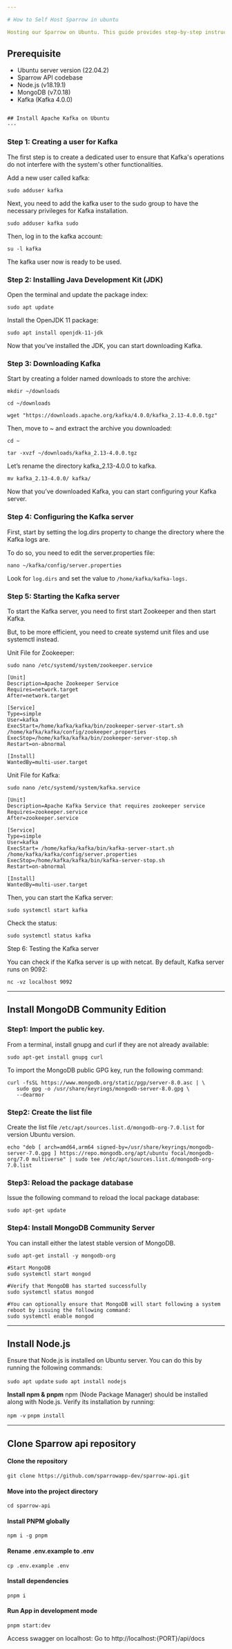 ```yaml
---

# How to Self Host Sparrow in ubuntu

Hosting our Sparrow on Ubuntu. This guide provides step-by-step instructions for self-hosting our Sparrow API on an Ubuntu server.

```
Prerequisite
-------------------------------------------------------------
   - Ubuntu server version (22.04.2)
   - Sparrow API codebase
   - Node.js (v18.19.1)
   - MongoDB (v7.0.18)
   - Kafka (Kafka 4.0.0)
```

## Install Apache Kafka on Ubuntu
---
```

### Step 1: Creating a user for Kafka
The first step is to create a dedicated user to ensure that Kafka's operations do not interfere with the system's other functionalities.

Add a new user called kafka:

`sudo adduser kafka`

Next, you need to add the kafka user to the sudo group to have the necessary privileges for Kafka installation.

`sudo adduser kafka sudo`

Then, log in to the kafka account:

`su -l kafka`

The kafka user now is ready to be used.

### Step 2: Installing Java Development Kit (JDK)
Open the terminal and update the package index: 

`sudo apt update`

Install the OpenJDK 11 package:

`sudo apt install openjdk-11-jdk`

Now that you’ve installed the JDK, you can start downloading Kafka.

### Step 3: Downloading Kafka
Start by creating a folder named downloads to store the archive:

`mkdir ~/downloads`

`cd ~/downloads`

`wget "https://downloads.apache.org/kafka/4.0.0/kafka_2.13-4.0.0.tgz"`

Then, move to ~ and extract the archive you downloaded:

`cd ~`

`tar -xvzf ~/downloads/kafka_2.13-4.0.0.tgz`

Let’s rename the directory kafka_2.13-4.0.0 to kafka.

`mv kafka_2.13-4.0.0/ kafka/`

Now that you’ve downloaded Kafka, you can start configuring your Kafka server.

### Step 4: Configuring the Kafka server
First, start by setting the log.dirs property to change the directory where the Kafka logs are.

To do so, you need to edit the server.properties file:

`nano ~/kafka/config/server.properties`

Look for `log.dirs` and set the value to `/home/kafka/kafka-logs.`


### Step 5: Starting the Kafka server

To start the Kafka server, you need to first start Zookeeper and then start Kafka.

But, to be more efficient, you need to create systemd unit files and use systemctl instead.

Unit File for Zookeeper:

`sudo nano /etc/systemd/system/zookeeper.service`

```
[Unit]
Description=Apache Zookeeper Service
Requires=network.target                 
After=network.target                 

[Service]
Type=simple
User=kafka
ExecStart=/home/kafka/kafka/bin/zookeeper-server-start.sh /home/kafka/kafka/config/zookeeper.properties        
ExecStop=/home/kafka/kafka/bin/zookeeper-server-stop.sh
Restart=on-abnormal

[Install]
WantedBy=multi-user.target
```
 
 Unit File for Kafka:

`sudo nano /etc/systemd/system/kafka.service`

```
[Unit]
Description=Apache Kafka Service that requires zookeeper service
Requires=zookeeper.service
After=zookeeper.service

[Service]
Type=simple
User=kafka
ExecStart= /home/kafka/kafka/bin/kafka-server-start.sh /home/kafka/kafka/config/server.properties                            
ExecStop=/home/kafka/kafka/bin/kafka-server-stop.sh
Restart=on-abnormal

[Install]
WantedBy=multi-user.target
```
Then, you can start the Kafka server:

`sudo systemctl start kafka`

Check the status:

`sudo systemctl status kafka`

Step 6: Testing the Kafka server

You can check if the Kafka server is up with netcat. By default, Kafka server runs on 9092:

`nc -vz localhost 9092`

---

## Install MongoDB Community Edition

### Step1: Import the public key.

From a terminal, install gnupg and curl if they are not already available:

`sudo apt-get install gnupg curl`

To import the MongoDB public GPG key, run the following command:

```
curl -fsSL https://www.mongodb.org/static/pgp/server-8.0.asc | \
   sudo gpg -o /usr/share/keyrings/mongodb-server-8.0.gpg \
   --dearmor
```

### Step2: Create the list file
Create the list file `/etc/apt/sources.list.d/mongodb-org-7.0.list` for version Ubuntu version.

```
echo "deb [ arch=amd64,arm64 signed-by=/usr/share/keyrings/mongodb-server-7.0.gpg ] https://repo.mongodb.org/apt/ubuntu focal/mongodb-org/7.0 multiverse" | sudo tee /etc/apt/sources.list.d/mongodb-org-7.0.list
```

### Step3: Reload the package database

Issue the following command to reload the local package database:

`sudo apt-get update`

### Step4: Install MongoDB Community Server
You can install either the latest stable version of MongoDB.

`sudo apt-get install -y mongodb-org`

```
#Start MongoDB
sudo systemctl start mongod

#Verify that MongoDB has started successfully
sudo systemctl status mongod

#You can optionally ensure that MongoDB will start following a system reboot by issuing the following command:
sudo systemctl enable mongod
```

---

## Install Node.js

Ensure that Node.js is installed on Ubuntu server. You can do this by running the following commands:

`sudo apt update`
`sudo apt install nodejs`

**Install npm & pnpm**
npm (Node Package Manager) should be installed along with Node.js. Verify its installation by running:

`npm -v`
`pnpm install`

---

## Clone Sparrow api repository

#### Clone the repository
    git clone https://github.com/sparrowapp-dev/sparrow-api.git

#### Move into the project directory
    cd sparrow-api

#### Install PNPM globally
    npm i -g pnpm

#### Rename .env.example to .env
    cp .env.example .env

#### Install dependencies
	pnpm i

#### Run App in development mode
	pnpm start:dev

Access swagger on localhost:
Go to http://localhost:{PORT}/api/docs





















